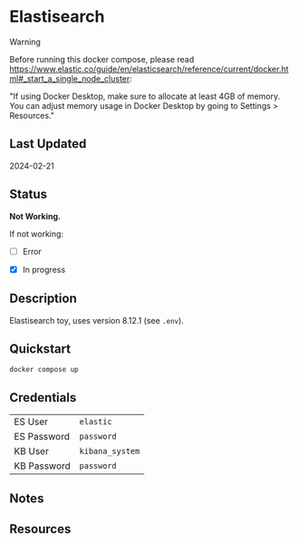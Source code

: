 # Elastisearch

> [!WARNING]  
> Before running this docker compose, please read <https://www.elastic.co/guide/en/elasticsearch/reference/current/docker.html#_start_a_single_node_cluster>:
>
> "If using Docker Desktop, make sure to allocate at least 4GB of memory. You can adjust memory usage in Docker Desktop by going to Settings > Resources."

## Last Updated

2024-02-21

## Status

**Not Working.**

If not working:

- [ ] Error

- [x] In progress

## Description

Elastisearch toy, uses version 8.12.1 (see `.env`).

## Quickstart

```shell
docker compose up
```

## Credentials

|             |                 |
| ----------- | --------------- |
| ES User     | `elastic`       |
| ES Password | `password`      |
| KB User     | `kibana_system` |
| KB Password | `password`      |

## Notes

## Resources

